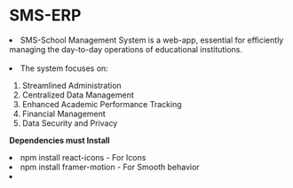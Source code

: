 # SMS-ERP
<li> SMS-School Management System is a web-app, essential for efficiently managing the day-to-day operations of educational institutions.</li> <br>
<li> The system focuses on: </li><ol>
<li> Streamlined Administration </li>
<li> Centralized Data Management </li>
<li> Enhanced Academic Performance Tracking </li>
<li> Financial Management </li>
<li> Data Security and Privacy </li></ol>


<b>Dependencies must Install</b>
<li>npm install react-icons - For Icons</li>
<li>npm install framer-motion - For Smooth behavior</li>
<li></li>

